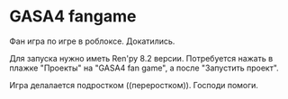 # GASA4 fangame

Фан игра по игре в роблоксе. Докатились.

Для запуска нужно иметь Ren'py 8.2 версии. Потребуется нажать в плажке "Проекты" на "GASA4 fan game", а после "Запустить проект".

Игра делалается подростком ((переростком)). Господи помоги.